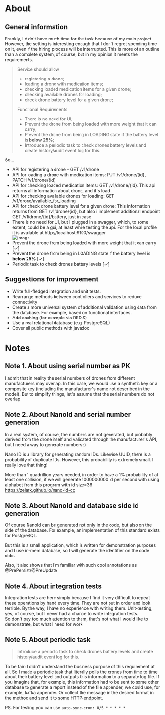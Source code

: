 # About

## General information

Frankly, I didn't have much time for the task because of my main project. However, the setting is interesting enough
that I don't regret spending time on it, even if the hiring process will be interrupted.
This is more of an outline than a complete system, of course, but in my opinion it meets the requirements.
> Service should allow
> - registering a drone;
> - loading a drone with medication items;
> - checking loaded medication items for a given drone;
> - checking available drones for loading;
> - check drone battery level for a given drone;
>
> Functional Requirements
> - There is no need for UI;
> - Prevent the drone from being loaded with more weight that it can carry;
> - Prevent the drone from being in LOADING state if the battery level is **below 25%**;
> - Introduce a periodic task to check drones battery levels and create history/audit event log for this.

So...

- API for registering a drone - GET /v1/drone
- API for loading a drone with medication items: PUT /v1/drone/{id}, PATCH /v1/drone/{id}
- API for checking loaded medication items: GET /v1/drone/{id}. This api returns all information about drone, and it's
  load
- API for checking available drones for loading: GET /v1/drone/available_for_loading
- API for check drone battery level for a given drone: This information returns from GET /v1/drone/{id}, but also i
  implement additional endpoint GET /v1/drone/{id}/battery, just in case
- There is no need for UI, but I plugged in a swagger, which, to some extent, could be a gui, at least while testing the
  api. For the local profile it is available at http://localhost:9100/swagger   
  ![image](https://i.imgur.com/7YGeeqR.png)
- Prevent the drone from being loaded with more weight that it can carry  [✓]
- Prevent the drone from being in LOADING state if the battery level is **below 25%** [✓]
- Periodic task to check drones battery levels [✓]

## Suggestions for improvement

- Write full-fledged integration and unit tests.
- Rearrange methods between controllers and services to reduce connectivity
- Create a more universal system of additional validation using data from the database. For example, based on functional
  interfaces.
- Add caching (for example via REDIS)
- Use a real relational database (e.g. PostgreSQL)
- Cover all public methods with javadoc

# Notes

## Note 1. About using serial number as PK

I admit that in reality the serial numbers of drones from different manufacturers may overlap. In this case, we would
use a synthetic key or a composite key (including the manufacturer's name not described in the model). But to simplify
things, let's assume that the serial numbers do not overlap

## Note 2. About NanoId and serial number generation

In a real system, of course, the numbers are not generated, but probably derived from the drone itself and validated
through the manufacturer's API, but I need a way to generate numbers :)

Nano ID is a library for generating random IDs. Likewise UUID, there is a probability of duplicate IDs. However, this
probability is extremely small. I really love that thing!

More than 1 quadrillion years needed, in order to have a 1% probability of at least one collision, if we will generate
1000000000 id per second with using alphabet from this program with id size=36  
<https://zelark.github.io/nano-id-cc>

## Note 3. About NanoId and database side id generation

Of course NanoId can be generated not only in the code, but also on the side of the database. For example, an
implementation of this standard exists for PostgreSQL.

But this is a small application, which is written for demonstration purposes and I use in-mem database, so I will
generate the identifier on the code side.

Also, it also shows that I'm familiar with such cool annotations as @PrePersist/@PreUpdate

## Note 4. About integration tests

Integration tests are here simply because I find it very difficult to repeat these operations by hand every time. They
are not put in order and look terrible. By the way, I have no experience with writing them. Unit-testing, yes, of
course, but I never had a chance to write integration tests.  
So don't pay too much attention to them, that's not what I would like to demonstrate, but what I need for work

## Note 5. About periodic task

> Introduce a periodic task to check drones battery levels and create history/audit event log for this.

To be fair: I didn't understand the business purpose of this requirement at all. So I made a periodic task that
literally polls the drones from time to time about their battery level and outputs this information to a separate log
file.
If you imagine that, for example, this information had to be sent to some other database to generate a report instead of
the file appender, we could use, for example, kafka appender. Or collect the message in the desired format in the
method and send it to some HTTP-endpoint.

PS. For testing you can use ```auto-sync-cron: 0/5 * * * * *```